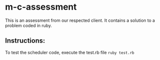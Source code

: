# m-c-assessment
This is an assessment from our respected client. It contains a solution to a problem coded in ruby.

## Instructions:
To test the scheduler code, execute the test.rb file
`ruby test.rb`
